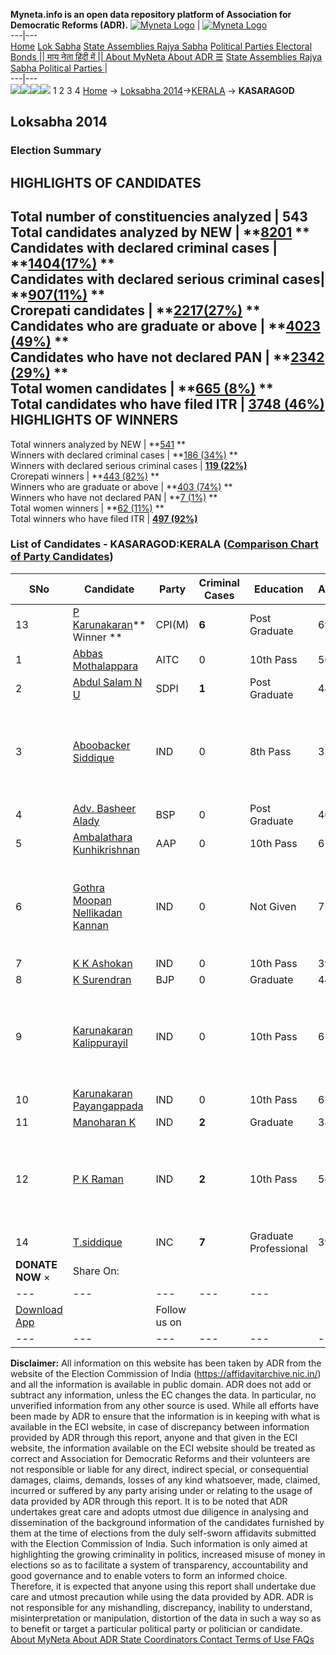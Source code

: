 **Myneta.info is an open data repository platform of Association for Democratic Reforms (ADR).**
[![Myneta Logo](https://www.myneta.info/lib/img/myneta-logo.png)](https://www.myneta.info/) | [![Myneta Logo](https://www.myneta.info/lib/img/adr-logo.png)](https://adrindia.org)  
---|---  
[Home](https://www.myneta.info/) [Lok Sabha](https://www.myneta.info/#ls "Lok Sabha") [ State Assemblies ](https://www.myneta.info/#sa "State Assemblies") [Rajya Sabha](https://www.myneta.info/#rs "Rajya Sabha") [Political Parties ](https://www.myneta.info/party "Political Parties") [ Electoral Bonds ](https://www.myneta.info/electoral_bonds "Electoral Bonds") [ || माय नेता हिंदी में || ](https://translate.google.co.in/translate?prev=hp&hl=en&js=y&u=www.myneta.info&sl=en&tl=hi&history_state0=) [ About MyNeta ](https://adrindia.org/content/about-myneta) [ About ADR ](https://adrindia.org/about-adr/who-we-are) [☰](javascript:void\(0\))
[ State Assemblies ](https://www.myneta.info/#sa "State Assemblies") [ Rajya Sabha ](https://www.myneta.info/#rs "Rajya Sabha") [ Political Parties ](https://www.myneta.info/party "Political Parties")
|   
---|---  
![](https://www.myneta.info/lib/img/banner/banner-1.png)![](https://www.myneta.info/lib/img/banner/banner-2.png)![](https://www.myneta.info/lib/img/banner/banner-3.png)![](https://www.myneta.info/lib/img/banner/banner-4.png)
1  2  3  4 
[Home](https://www.myneta.info/) → [Loksabha 2014](https://www.myneta.info/ls2014/)→[KERALA](https://www.myneta.info/ls2014/index.php?action=show_constituencies&state_id=11) → **KASARAGOD**
### 
## Loksabha 2014
###  Election Summary 
HIGHLIGHTS OF CANDIDATES  
---  
Total number of constituencies analyzed |  543   
Total candidates analyzed by NEW | **[8201](https://www.myneta.info/ls2014/index.php?action=summary&subAction=candidates_analyzed&sort=candidate#summary) **  
Candidates with declared criminal cases | **[1404(17%)](https://www.myneta.info/ls2014/index.php?action=summary&subAction=crime&sort=candidate#summary) **  
Candidates with declared serious criminal cases| **[907(11%)](https://www.myneta.info/ls2014/index.php?action=summary&subAction=serious_crime&sort=candidate#summary) **  
Crorepati candidates | **[2217(27%)](https://www.myneta.info/ls2014/index.php?action=summary&subAction=crorepati&sort=candidate#summary) **  
Candidates who are graduate or above | **[4023 (49%)](https://www.myneta.info/ls2014/index.php?action=summary&subAction=education&sort=candidate#summary) **  
Candidates who have not declared PAN | **[2342 (29%)](https://www.myneta.info/ls2014/index.php?action=summary&subAction=without_pan&sort=candidate#summary) **  
Total women candidates | **[665 (8%)](https://www.myneta.info/ls2014/index.php?action=summary&subAction=women_candidate&sort=candidate#summary) **  
Total candidates who have filed ITR | [**3748 (46%)**](https://www.myneta.info/ls2014/index.php?action=summary&subAction=filed_itr&sort=candidate#summary)  
HIGHLIGHTS OF WINNERS  
---  
Total winners analyzed by NEW | **[541](https://www.myneta.info/ls2014/index.php?action=summary&subAction=winner_analyzed&sort=candidate#summary) **  
Winners with declared criminal cases | **[186 (34%)](https://www.myneta.info/ls2014/index.php?action=summary&subAction=winner_crime&sort=candidate#summary) **  
Winners with declared serious criminal cases | **[119 (22%)](https://www.myneta.info/ls2014/index.php?action=summary&subAction=winner_serious_crime&sort=candidate#summary)**  
Crorepati winners | **[443 (82%)](https://www.myneta.info/ls2014/index.php?action=summary&subAction=winner_crorepati&sort=candidate#summary) **  
Winners who are graduate or above | **[403 (74%)](https://www.myneta.info/ls2014/index.php?action=summary&subAction=winner_education&sort=candidate#summary) **  
Winners who have not declared PAN | **[7 (1%)](https://www.myneta.info/ls2014/index.php?action=summary&subAction=winner_without_pan&sort=candidate#summary) **  
Total women winners | **[62 (11%)](https://www.myneta.info/ls2014/index.php?action=summary&subAction=winner_women&sort=candidate#summary) **  
Total winners who have filed ITR | [**497 (92%)**](https://www.myneta.info/ls2014/index.php?action=summary&subAction=winner_filed_itr&sort=candidate#summary)  
### List of Candidates - KASARAGOD:KERALA ([Comparison Chart of Party Candidates](https://www.myneta.info/ls2014/comparisonchart.php?constituency_id=42))
SNo | Candidate| Party| Criminal Cases| Education| Age| Total Assets| Liabilities  
---|---|---|---|---|---|---|---  
13  | [P Karunakaran](https://www.myneta.info/ls2014/candidate.php?candidate_id=251)** Winner ** | CPI(M) | **6** | Post Graduate| 69 | Rs 59,00,345 ~ 59 Lacs+ | Rs 0 ~   
1  | [Abbas Mothalappara](https://www.myneta.info/ls2014/candidate.php?candidate_id=250) | AITC | 0 | 10th Pass| 56 | Rs 1,02,000 ~ 1 Lacs+ | Rs 0 ~   
2  | [Abdul Salam N U](https://www.myneta.info/ls2014/candidate.php?candidate_id=1212) | SDPI | **1** | Post Graduate| 44 | Rs 36,20,329 ~ 36 Lacs+ | Rs 11,82,188 ~ 11 Lacs+  
3  | [Aboobacker Siddique](https://www.myneta.info/ls2014/candidate.php?candidate_id=253) | IND | 0 | 8th Pass| 33 | ![](https://myneta.info/image_v2.php?myneta_folder=ls2014&candidate_id=253&col=ta) | ![](https://myneta.info/image_v2.php?myneta_folder=ls2014&candidate_id=253&col=lia)  
4  | [Adv. Basheer Alady](https://www.myneta.info/ls2014/candidate.php?candidate_id=1213) | BSP | 0 | Post Graduate| 40 | Rs 7,85,138 ~ 7 Lacs+ | Rs 0 ~   
5  | [Ambalathara Kunhikrishnan](https://www.myneta.info/ls2014/candidate.php?candidate_id=1210) | AAP | 0 | 10th Pass| 61 | Rs 2,45,690 ~ 2 Lacs+ | Rs 0 ~   
6  | [Gothra Moopan Nellikadan Kannan](https://www.myneta.info/ls2014/candidate.php?candidate_id=254) | IND | 0 | Not Given| 75 | ![](https://myneta.info/image_v2.php?myneta_folder=ls2014&candidate_id=254&col=ta) | ![](https://myneta.info/image_v2.php?myneta_folder=ls2014&candidate_id=254&col=lia)  
7  | [K K Ashokan](https://www.myneta.info/ls2014/candidate.php?candidate_id=1804) | IND | 0 | 10th Pass| 39 | Rs 53,51,775 ~ 53 Lacs+ | Rs 5,17,000 ~ 5 Lacs+  
8  | [K Surendran](https://www.myneta.info/ls2014/candidate.php?candidate_id=252) | BJP | 0 | Graduate| 44 | Rs 19,73,850 ~ 19 Lacs+ | Rs 0 ~   
9  | [Karunakaran Kalippurayil](https://www.myneta.info/ls2014/candidate.php?candidate_id=1806) | IND | 0 | 10th Pass| 61 | ![](https://myneta.info/image_v2.php?myneta_folder=ls2014&candidate_id=1806&col=ta) | ![](https://myneta.info/image_v2.php?myneta_folder=ls2014&candidate_id=1806&col=lia)  
10  | [Karunakaran Payangappada](https://www.myneta.info/ls2014/candidate.php?candidate_id=1211) | IND | 0 | 10th Pass| 61 | Rs 25,14,183 ~ 25 Lacs+ | Rs 0 ~   
11  | [Manoharan K](https://www.myneta.info/ls2014/candidate.php?candidate_id=1805) | IND | **2** | Graduate| 38 | Rs 1,71,100 ~ 1 Lacs+ | Rs 0 ~   
12  | [P K Raman](https://www.myneta.info/ls2014/candidate.php?candidate_id=1807) | IND | **2** | 10th Pass| 54 | ![](https://myneta.info/image_v2.php?myneta_folder=ls2014&candidate_id=1807&col=ta) | ![](https://myneta.info/image_v2.php?myneta_folder=ls2014&candidate_id=1807&col=lia)  
14  | [T.siddique](https://www.myneta.info/ls2014/candidate.php?candidate_id=954) | INC | **7** | Graduate Professional| 39 | Rs 67,79,637 ~ 67 Lacs+ | Rs 18,49,149 ~ 18 Lacs+  
|  **DONATE NOW** × |  Share On:  | [](https://api.whatsapp.com/send?text=https%3A%2F%2Fmyneta.info%2Fpunjab2022%2Findex.php%3Faction%3Dshow_constituencies%26state_id%3D19) | [](https://www.facebook.com/sharer/sharer.php?u=https%3A%2F%2Fmyneta.info%2Fpunjab2022%2Findex.php%3Faction%3Dshow_constituencies%26state_id%3D19) | [](https://twitter.com/share?url=https%3A%2F%2Fmyneta.info%2Fpunjab2022%2Findex.php%3Faction%3Dshow_constituencies%26state_id%3D19)  
---|---|---|---|---  
| [ Download App ](https://play.google.com/store/apps/details?id=com.webrosoft.myneta1&pcampaignid=pcampaignidMKT-Other-global-all-co-prtnr-py-PartBadge-Mar2515-1) | [](https://play.google.com/store/apps/details?id=com.webrosoft.myneta1&pcampaignid=pcampaignidMKT-Other-global-all-co-prtnr-py-PartBadge-Mar2515-1) |  Follow us on  | [](https://www.facebook.com/adrindia.org/) | [](https://twitter.com/adrspeaks) | [](https://groups.google.com/g/national-election-watch?hl=en&pli=1) | [](https://www.instagram.com/adrspeaks/) | [](https://www.youtube.com/user/adrspeaks) | [](https://sharechat.com/profile/adrspeaks)  
---|---|---|---|---|---|---|---|---  
**Disclaimer:** All information on this website has been taken by ADR from the website of the Election Commission of India (https://affidavitarchive.nic.in/) and all the information is available in public domain. ADR does not add or subtract any information, unless the EC changes the data. In particular, no unverified information from any other source is used. While all efforts have been made by ADR to ensure that the information is in keeping with what is available in the ECI website, in case of discrepancy between information provided by ADR through this report, anyone and that given in the ECI website, the information available on the ECI website should be treated as correct and Association for Democratic Reforms and their volunteers are not responsible or liable for any direct, indirect special, or consequential damages, claims, demands, losses of any kind whatsoever, made, claimed, incurred or suffered by any party arising under or relating to the usage of data provided by ADR through this report. It is to be noted that ADR undertakes great care and adopts utmost due diligence in analysing and dissemination of the background information of the candidates furnished by them at the time of elections from the duly self-sworn affidavits submitted with the Election Commission of India. Such information is only aimed at highlighting the growing criminality in politics, increased misuse of money in elections so as to facilitate a system of transparency, accountability and good governance and to enable voters to form an informed choice. Therefore, it is expected that anyone using this report shall undertake due care and utmost precaution while using the data provided by ADR. ADR is not responsible for any mishandling, discrepancy, inability to understand, misinterpretation or manipulation, distortion of the data in such a way so as to benefit or target a particular political party or politician or candidate. 
[ About MyNeta ](https://adrindia.org/content/about-myneta) [ About ADR ](https://adrindia.org/about-adr/who-we-are) [ State Coordinators ](https://adrindia.org/about-adr/state-coordinators) [ Contact ](https://adrindia.org/contact-us) [ Terms of Use ](https://adrindia.org/content/adr-terms-use) [ FAQs ](https://adrindia.org/content/faqs)
